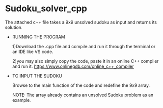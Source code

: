 # Sudoku_solver_cpp

The attached c++ file takes a 9x9 unsolved sudoku as input and returns its solution.
* RUNNING THE PROGRAM
  
  1)Download the .cpp file and compile and run it through the terminal or an IDE like VS code.
  
  2)you may also simply copy the code, paste it in an online C++ compiler and run it.
  https://www.onlinegdb.com/online_c++_compiler
  
* TO INPUT THE SUDOKU

  Browse to the main function of the code and redefine the 9x9 array.
  
  NOTE: The array already contains an unsolved Sudoku problem as an example.
